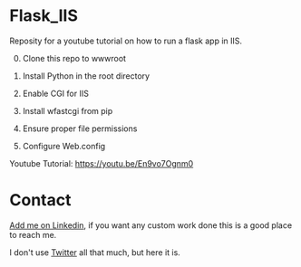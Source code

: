# Flask_IIS

Reposity for a youtube tutorial on how to run a flask app in IIS.

0. Clone this repo to wwwroot

1. Install Python in the root directory

2. Enable CGI for IIS

3. Install wfastcgi from pip

4. Ensure proper file permissions 

5. Configure Web.config

Youtube Tutorial: https://youtu.be/En9vo7Ognm0


# Contact

[Add me on Linkedin](https://www.linkedin.com/in/michael-fore-11a46a58/), if you want any custom work done this is a good place to reach me.

I don't use [Twitter](https://twitter.com/Wolfman_Brother) all that much, but here it is.
